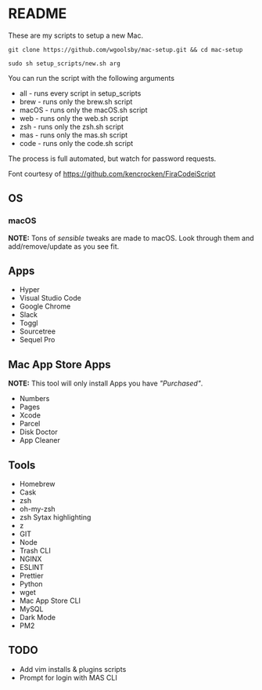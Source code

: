 # README

These are my scripts to setup a new Mac.

```
git clone https://github.com/wgoolsby/mac-setup.git && cd mac-setup

sudo sh setup_scripts/new.sh arg
```

You can run the script with the following arguments

* all - runs every script in setup_scripts
* brew - runs only the brew.sh script
* macOS - runs only the macOS.sh script
* web - runs only the web.sh script
* zsh - runs only the zsh.sh script
* mas - runs only the mas.sh script
* code - runs only the code.sh script

The process is full automated, but watch for password requests.

Font courtesy of https://github.com/kencrocken/FiraCodeiScript

## OS

### macOS

**NOTE:** Tons of _sensible_ tweaks are made to macOS. Look through them and add/remove/update as you see fit.

## Apps

* Hyper
* Visual Studio Code
* Google Chrome
* Slack
* Toggl
* Sourcetree
* Sequel Pro

## Mac App Store Apps

**NOTE:** This tool will only install Apps you have _"Purchased"_.

* Numbers
* Pages
* Xcode
* Parcel
* Disk Doctor
* App Cleaner

## Tools

* Homebrew
* Cask
* zsh
* oh-my-zsh
* zsh Sytax highlighting
* z
* GIT
* Node
* Trash CLI
* NGINX
* ESLINT
* Prettier
* Python
* wget
* Mac App Store CLI
* MySQL
* Dark Mode
* PM2

## TODO

* Add vim installs & plugins scripts
* Prompt for login with MAS CLI
